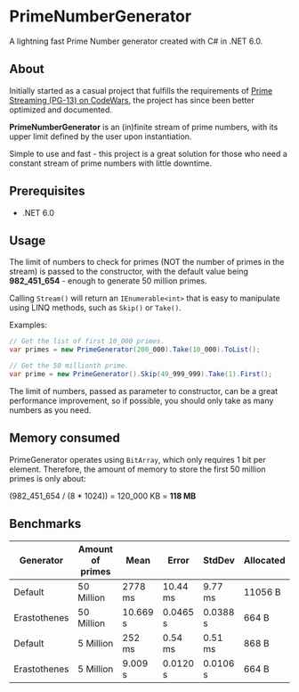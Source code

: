# PrimeNumberGenerator
A lightning fast Prime Number generator created with C# in .NET 6.0.

## About
Initially started as a casual project that fulfills the requirements of [Prime Streaming (PG-13) on CodeWars](https://www.codewars.com/kata/5519a584a73e70fa570005f5), the project has since been better optimized and documented.

**PrimeNumberGenerator** is an (in)finite stream of prime numbers, with its upper limit defined by the user upon instantiation.

Simple to use and fast - this project is a great solution for those who need a constant stream of prime numbers with little downtime.

## Prerequisites
- .NET 6.0

## Usage

The limit of numbers to check for primes (NOT the number of primes in the stream) is passed to the constructor, with the default value being **982_451_654** - enough to generate 50 million primes.

Calling `Stream()` will return an `IEnumerable<int>` that is easy to manipulate using LINQ methods, such as `Skip()` or `Take()`.

Examples:

```csharp
// Get the list of first 10_000 primes.
var primes = new PrimeGenerator(200_000).Take(10_000).ToList();

// Get the 50 millionth prime.
var prime = new PrimeGenerator().Skip(49_999_999).Take(1).First();
```

The limit of numbers, passed as parameter to constructor, can be a great performance improvement, so if possible, you should only take as many numbers as you need.

## Memory consumed

PrimeGenerator operates using `BitArray`, which only requires 1 bit per element. Therefore, the amount of memory to store the first 50 million primes is only about:

(982_451_654 / (8 * 1024)) = 120_000 KB = **118 MB**

## Benchmarks

| Generator | Amount of primes | Mean | Error | StdDev | Allocated |
| --------- | ---------------- | ---- | ----- | ------ | --------- |
| Default   | 50 Million       | 2778 ms| 10.44 ms| 9.77 ms| 11056 B   |
| Erastothenes   | 50 Million        | 10.669 s| 0.0465 s| 0.0388 s| 664 B   |
| Default   | 5 Million        | 252 ms| 0.54 ms| 0.51 ms| 868 B   |
| Erastothenes   | 5 Million        | 9.009 s| 0.0120 s| 0.0106 s| 664 B   |
